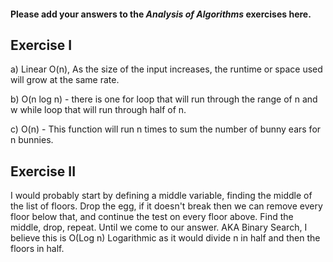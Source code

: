#### Please add your answers to the ***Analysis of  Algorithms*** exercises here.

## Exercise I

a) Linear O(n), As the size of the input increases, the runtime or space used will grow at the same rate.


b) O(n log n) - there is one for loop that will run through the range of n and w while loop that will run through half of n. 


c) O(n) - This function will run n times to sum the number of bunny ears for n bunnies. 

## Exercise II
I would probably start by defining a middle variable, finding the middle of the list of floors. Drop the egg, if it doesn't break then we can remove every floor below that, and continue the test on every floor above. Find the middle, drop, repeat. Until we come to our answer. AKA Binary Search, I believe this is O(Log n) Logarithmic as it would divide n in half and then the floors in half. 